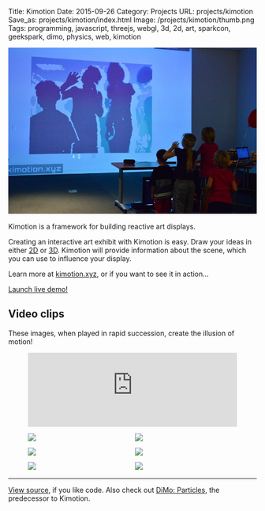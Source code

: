 Title: Kimotion
Date: 2015-09-26
Category: Projects
URL: projects/kimotion
Save_as: projects/kimotion/index.html
Image: /projects/kimotion/thumb.png
Tags: programming, javascript, threejs, webgl, 3d, 2d, art, sparkcon, geekspark, dimo, physics, web, kimotion

<img class="col-md-7" src="/static/images/gallery/900x/gallery/039/600_5782.JPG" alt="kids playing with kimotion" style="padding-left: 0; padding-right: 30px" />

Kimotion is a framework for building reactive art displays.

Creating an interactive art exhibit with Kimotion is easy.  Draw your ideas in
either [2D][p5js] or [3D][threejs].  Kimotion will provide information about
the scene, which you can use to influence your display.

Learn more at [kimotion.xyz][kimotion-web], or if you want to see it in
action...

<p class="text-center"><a class="btn btn-default btn-lg" href="http://kimotion.xyz/live">Launch live demo!</a></p>

## Video clips

These images, when played in rapid succession, create the illusion of motion!

<figure>
    <iframe id="vimeo-player" src="https://player.vimeo.com/video/136951447" width="100%" frameborder="0" webkitallowfullscreen mozallowfullscreen allowfullscreen></iframe>
    <div class="vimeo-thumbnails">
    <div class="vimeo-thumbnail"> <img src="http://kimotion.xyz/images/video_thumbnails/9.jpg" data-vid-src="https://player.vimeo.com/video/136951447" /> </div>
    <div class="vimeo-thumbnail"> <img src="http://kimotion.xyz/images/video_thumbnails/11.jpg" data-vid-src="https://player.vimeo.com/video/137905577" /> </div>
    <div class="vimeo-thumbnail"> <img src="http://kimotion.xyz/images/video_thumbnails/3.jpg" data-vid-src="https://player.vimeo.com/video/126292045" /> </div>
    <div class="vimeo-thumbnail"> <img src="http://kimotion.xyz/images/video_thumbnails/10.jpg" data-vid-src="https://player.vimeo.com/video/137762679" /> </div>
    <div class="vimeo-thumbnail"> <img src="http://kimotion.xyz/images/video_thumbnails/6.jpg" data-vid-src="https://player.vimeo.com/video/136126008" /> </div>
    <div class="vimeo-thumbnail"> <img src="http://kimotion.xyz/images/video_thumbnails/5.jpg" data-vid-src="https://player.vimeo.com/video/133870922" /> </div>
    </div>
</figure>
<style type="text/css">
.vimeo-thumbnails {
    display: grid;
    grid-gap: 10px;
    margin-top: 10px;
    margin-bottom: 10px;
    grid-template-columns: repeat(auto-fill, minmax(200px, 1fr));
}
.vimeo-thumbnail {
    cursor   : pointer;
    position : relative;
    z-index  : 9;
    display  : inline-block;
}

.vimeo-thumbnail::before {
    color       : white;
    content     : "\25B6";
    opacity     : 0.8;
    position    : absolute;
    display     : block;
    text-shadow : 0 0 6px black;
    z-index     : 100;
    font-size   : 50px;
    left        : 50%;
    top         : 42%;
    transform   : translate(-50%, -50%);
}

.vimeo-thumbnail:hover::before {
    opacity     : 1;
    text-shadow : 0 0 6px white;
}
</style>

<script>
var iframe = $('iframe#vimeo-player');

function handle_vid_click() {
    iframe.attr('src', $(this).find('[data-vid-src]').attr('data-vid-src') + '?autoplay=1');
}

function init_vimeo_picker() {
    // get every img with data-vid-src
    // get ref to iframe
    // create onclick for each img which sets iframe's src to data-vid-src
    var vidlinks = $('.vimeo-thumbnail');
    vidlinks.on('click', handle_vid_click);
}

init_vimeo_picker();

function set_vimeo_iframe_height() {
    iframe.attr('height', iframe.width() / (1280/720) );
}

document.addEventListener('DOMContentLoaded', set_vimeo_iframe_height);
window.addEventListener('resize', set_vimeo_iframe_height);
</script>
<hr>

[View source][repo], if you like code.  Also check out [DiMo: Particles][dimo],
the predecessor to Kimotion.

<div hidden><img src="{attach}thumb.png" alt="kimotion thumbnail"></div>

[dimo]: /projects/dimo
[repo]: https://github.com/mwcz/Kimotion
[osdc]: http://opensource.com/life/15/2/sparkcon-geekspark-digital-motion-exhibit
[kimotion-web]: http://kimotion.xyz
[p5js]: http://p5js.org
[threejs]: http://threejs.org
